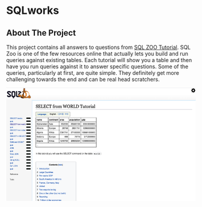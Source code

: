 # SQLworks


## About The Project

<p>This project contains all answers to questions from <span><a href="https://sqlzoo.net/wiki/SELECT_from_WORLD_Tutorial">SQL ZOO Tutorial</a></span>. SQL Zoo is one of the few resources online that actually lets you build and run queries against existing tables. Each tutorial will show you a table and then have you run queries against it to answer specific questions. Some of the queries, particularly at first, are quite simple. They definitely get more challenging towards the end and can be real head scratchers.
</p>

<img src="/sqlZoo.png" width="600px" height="300px"></a>
